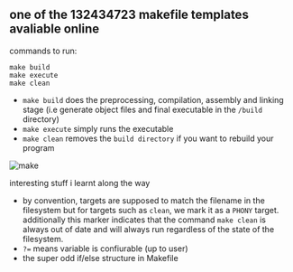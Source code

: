 ## one of the 132434723 makefile templates avaliable online

commands to run:
```
make build
make execute
make clean
```

- `make build` does the preprocessing, compilation, assembly and linking stage (i.e generate object files and final executable in the  `/build` directory)
- `make execute` simply runs the executable
- `make clean` removes the `build directory` if you want to rebuild your program

![make](https://github.com/btjm123/MakefileTemplate/assets/19306879/3640581e-7719-4865-a841-195b93aa1160)

interesting stuff i learnt along the way
- by convention, targets are supposed to match the filename in the filesystem but for targets such as `clean`, we mark it as a `PHONY` target. additionally this marker indicates that the command `make clean` is always out of date and will always run regardless of the state of the filesystem.
- `?=` means variable is confiurable (up to user)
- the super odd if/else structure in Makefile

